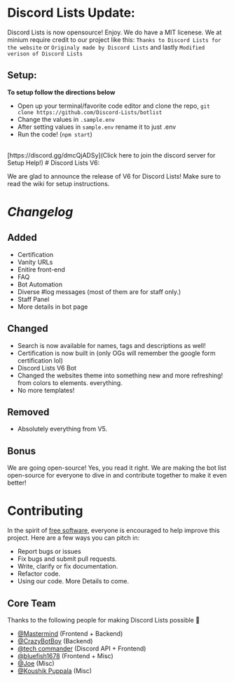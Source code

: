 # Discord Lists Update:
Discord Lists is now opensource! Enjoy. We do have a MIT licenese. We at minium require credit to our project like this:
`Thanks to Discord Lists for the website`
or 
`Originaly made by Discord Lists`
and lastly
`Modified verison of Discord Lists`

## Setup:
**To setup follow the directions below**
- Open up your terminal/favorite code editor and clone the repo, `git clone https://github.com/Discord-Lists/botlist` 
- Change the values in `.sample.env`
- After setting values in `sample.env` rename it to just .env
- Run the code! (`npm start`)

<br>
[https://discord.gg/dmcQjADSy](Click here to join the discord server for Setup Help!)
# Discord Lists V6:

We are glad to announce the release of V6 for Discord Lists! Make sure to read the wiki for setup instructions.

# _Changelog_

## **Added**
- Certification
- Vanity URLs 
- Enitire front-end
- FAQ
- Bot Automation
- Diverse #log messages (most of them are for staff only.)
- Staff Panel
- More details in bot page

## **Changed**
- Search is now available for names, tags and descriptions as well!
- Certification is now built in (only OGs will remember the google form certification lol)
- Discord Lists V6 Bot
- Changed the websites theme into something new and more refreshing! from colors to elements. everything.
- No more templates!

## **Removed**
- Absolutely everything from V5.

## **Bonus**
We are going open-source! Yes, you read it right. We are making the bot list open-source for everyone to dive in and contribute together to make it even better!


# **Contributing**
In the spirit of [free software](http://www.fsf.org/licensing/essays/free-sw.html), everyone is encouraged to help improve this project. Here are a few ways you can pitch in:

 - Report bugs or issues
 - Fix bugs and submit pull requests.
 - Write, clarify or fix documentation.
 - Refactor code.
 - Using our code.
More Details to come.

## Core Team

Thanks to the following people for making Discord Lists possible 💝
- [@Mastermind](https://github.com/memastermind) (Frontend + Backend)
- [@CrazyBotBoy](https://github.com/pasindudushan) (Backend)
- [@tech commander](https://github.com/tech-commander) (Discord API + Frontend)
- [@bluefish1678]() (Frontend + Misc)
- [@Joe]() (Misc)
- [@Koushik Puppala](https://github.com/koushikpuppala) (Misc)
